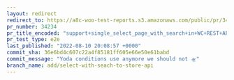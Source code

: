 ```yaml
---
layout: redirect
redirect_to: https://a8c-woo-test-reports.s3.amazonaws.com/public/pr/34234/e2e/index.html
pr_number: 34234
pr_title_encoded: "support+single_select_page_with_search+in+WC+REST+API"
pr_test_type: e2e
last_published: "2022-08-10 20:08:57 +0000"
commit_sha: 36e6bd4c607c22a4f85181ff605e66e50e61babd
commit_message: "Yoda conditions use anymore we should not 🛸"
branch_name: add/select-with-seach-to-store-api
---
```

